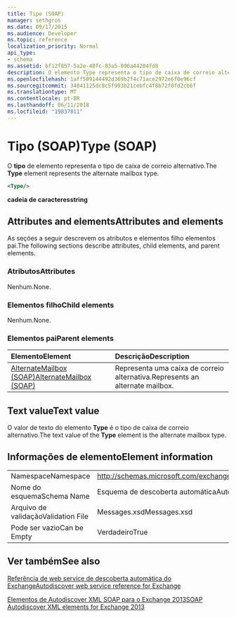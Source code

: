 ```yaml
---
title: Tipo (SOAP)
manager: sethgros
ms.date: 09/17/2015
ms.audience: Developer
ms.topic: reference
localization_priority: Normal
api_type:
- schema
ms.assetid: bf12f857-5a2e-48fc-83a5-096a44204fd8
description: O elemento Type representa o tipo de caixa de correio alternativo.
ms.openlocfilehash: 1aff509144492d369b2f4c71ace2972e6f0e96cf
ms.sourcegitcommit: 34041125dc8c5f993b21cebfc4f8b72f0fd2cb6f
ms.translationtype: MT
ms.contentlocale: pt-BR
ms.lasthandoff: 06/11/2018
ms.locfileid: "19837811"
---
```

# <a name="type-soap"></a><span data-ttu-id="82fc5-103">Tipo (SOAP)</span><span class="sxs-lookup"><span data-stu-id="82fc5-103">Type (SOAP)</span></span>

<span data-ttu-id="82fc5-104">O **tipo** de elemento representa o tipo de caixa de correio alternativo.</span><span class="sxs-lookup"><span data-stu-id="82fc5-104">The **Type** element represents the alternate mailbox type.</span></span> 
  
```XML
<Type/>
```

 <span data-ttu-id="82fc5-105">**cadeia de caracteres**</span><span class="sxs-lookup"><span data-stu-id="82fc5-105">**string**</span></span>
## <a name="attributes-and-elements"></a><span data-ttu-id="82fc5-106">Attributes and elements</span><span class="sxs-lookup"><span data-stu-id="82fc5-106">Attributes and elements</span></span>

<span data-ttu-id="82fc5-107">As seções a seguir descrevem os atributos e elementos filho elementos pai.</span><span class="sxs-lookup"><span data-stu-id="82fc5-107">The following sections describe attributes, child elements, and parent elements.</span></span>
  
### <a name="attributes"></a><span data-ttu-id="82fc5-108">Atributos</span><span class="sxs-lookup"><span data-stu-id="82fc5-108">Attributes</span></span>

<span data-ttu-id="82fc5-109">Nenhum.</span><span class="sxs-lookup"><span data-stu-id="82fc5-109">None.</span></span>
  
### <a name="child-elements"></a><span data-ttu-id="82fc5-110">Elementos filho</span><span class="sxs-lookup"><span data-stu-id="82fc5-110">Child elements</span></span>

<span data-ttu-id="82fc5-111">Nenhum.</span><span class="sxs-lookup"><span data-stu-id="82fc5-111">None.</span></span>
  
### <a name="parent-elements"></a><span data-ttu-id="82fc5-112">Elementos pai</span><span class="sxs-lookup"><span data-stu-id="82fc5-112">Parent elements</span></span>

|<span data-ttu-id="82fc5-113">**Elemento**</span><span class="sxs-lookup"><span data-stu-id="82fc5-113">**Element**</span></span>|<span data-ttu-id="82fc5-114">**Descrição**</span><span class="sxs-lookup"><span data-stu-id="82fc5-114">**Description**</span></span>|
|:-----|:-----|
|[<span data-ttu-id="82fc5-115">AlternateMailbox (SOAP)</span><span class="sxs-lookup"><span data-stu-id="82fc5-115">AlternateMailbox (SOAP)</span></span>](alternatemailbox-soap.md) <br/> |<span data-ttu-id="82fc5-116">Representa uma caixa de correio alternativa.</span><span class="sxs-lookup"><span data-stu-id="82fc5-116">Represents an alternate mailbox.</span></span>  <br/> |
   
## <a name="text-value"></a><span data-ttu-id="82fc5-117">Text value</span><span class="sxs-lookup"><span data-stu-id="82fc5-117">Text value</span></span>

<span data-ttu-id="82fc5-118">O valor de texto do elemento **Type** é o tipo de caixa de correio alternativo.</span><span class="sxs-lookup"><span data-stu-id="82fc5-118">The text value of the **Type** element is the alternate mailbox type.</span></span> 
  
## <a name="element-information"></a><span data-ttu-id="82fc5-119">Informações de elemento</span><span class="sxs-lookup"><span data-stu-id="82fc5-119">Element information</span></span>

|||
|:-----|:-----|
|<span data-ttu-id="82fc5-120">Namespace</span><span class="sxs-lookup"><span data-stu-id="82fc5-120">Namespace</span></span>  <br/> |http://schemas.microsoft.com/exchange/2010/Autodiscover  <br/> |
|<span data-ttu-id="82fc5-121">Nome do esquema</span><span class="sxs-lookup"><span data-stu-id="82fc5-121">Schema Name</span></span>  <br/> |<span data-ttu-id="82fc5-122">Esquema de descoberta automática</span><span class="sxs-lookup"><span data-stu-id="82fc5-122">Autodiscover schema</span></span>  <br/> |
|<span data-ttu-id="82fc5-123">Arquivo de validação</span><span class="sxs-lookup"><span data-stu-id="82fc5-123">Validation File</span></span>  <br/> |<span data-ttu-id="82fc5-124">Messages.xsd</span><span class="sxs-lookup"><span data-stu-id="82fc5-124">Messages.xsd</span></span>  <br/> |
|<span data-ttu-id="82fc5-125">Pode ser vazio</span><span class="sxs-lookup"><span data-stu-id="82fc5-125">Can be Empty</span></span>  <br/> |<span data-ttu-id="82fc5-126">Verdadeiro</span><span class="sxs-lookup"><span data-stu-id="82fc5-126">True</span></span>  <br/> |
   
## <a name="see-also"></a><span data-ttu-id="82fc5-127">Ver também</span><span class="sxs-lookup"><span data-stu-id="82fc5-127">See also</span></span>



[<span data-ttu-id="82fc5-128">Referência de web service de descoberta automática do Exchange</span><span class="sxs-lookup"><span data-stu-id="82fc5-128">Autodiscover web service reference for Exchange</span></span>](autodiscover-web-service-reference-for-exchange.md)
  
[<span data-ttu-id="82fc5-129">Elementos de Autodiscover XML SOAP para o Exchange 2013</span><span class="sxs-lookup"><span data-stu-id="82fc5-129">SOAP Autodiscover XML elements for Exchange 2013</span></span>](soap-autodiscover-xml-elements-for-exchange-2013.md)

